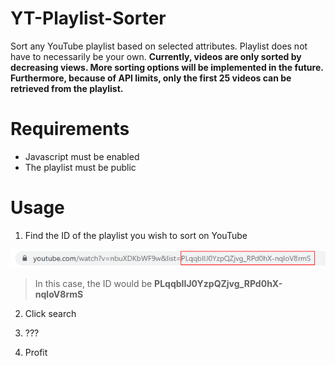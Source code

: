 # YT-Playlist-Sorter
Sort any YouTube playlist based on selected attributes. Playlist does not have to necessarily be your own.
**Currently, videos are only sorted by decreasing views. More sorting options will be implemented in the future. Furthermore, because of API limits, only the first 25 videos can be retrieved from the playlist.**

# Requirements
- Javascript must be enabled
- The playlist must be public

# Usage

1. Find the ID of the playlist you wish to sort on YouTube

![Get playlist ID](playlistID.png)
> In this case, the ID would be **PLqqbIIJ0YzpQZjvg_RPd0hX-nqloV8rmS**

2. Click search

3. ???

4. Profit